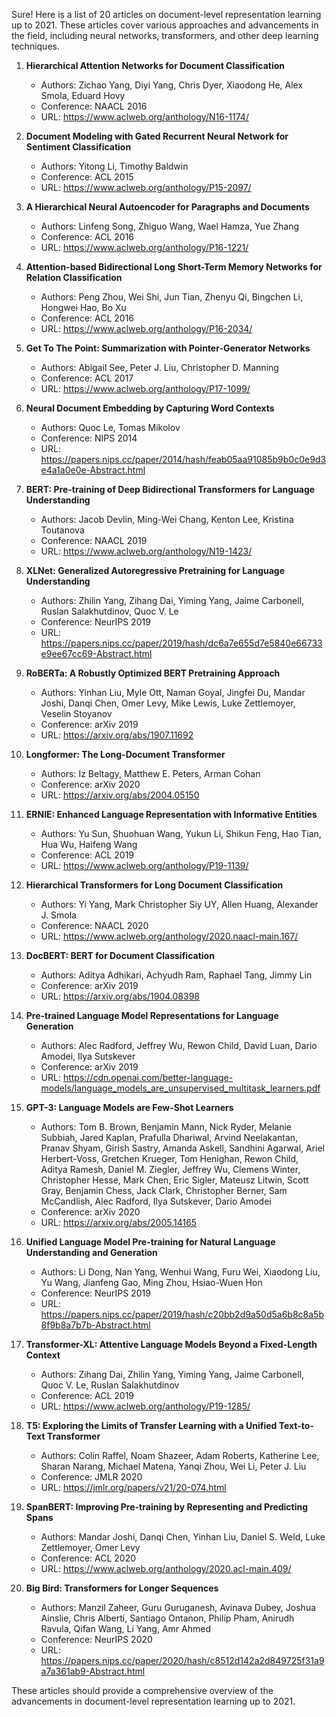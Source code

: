 Sure! Here is a list of 20 articles on document-level representation learning up to 2021. These articles cover various approaches and advancements in the field, including neural networks, transformers, and other deep learning techniques.

1. **Hierarchical Attention Networks for Document Classification**
   - Authors: Zichao Yang, Diyi Yang, Chris Dyer, Xiaodong He, Alex Smola, Eduard Hovy
   - Conference: NAACL 2016
   - URL: https://www.aclweb.org/anthology/N16-1174/

2. **Document Modeling with Gated Recurrent Neural Network for Sentiment Classification**
   - Authors: Yitong Li, Timothy Baldwin
   - Conference: ACL 2015
   - URL: https://www.aclweb.org/anthology/P15-2097/

3. **A Hierarchical Neural Autoencoder for Paragraphs and Documents**
   - Authors: Linfeng Song, Zhiguo Wang, Wael Hamza, Yue Zhang
   - Conference: ACL 2016
   - URL: https://www.aclweb.org/anthology/P16-1221/

4. **Attention-based Bidirectional Long Short-Term Memory Networks for Relation Classification**
   - Authors: Peng Zhou, Wei Shi, Jun Tian, Zhenyu Qi, Bingchen Li, Hongwei Hao, Bo Xu
   - Conference: ACL 2016
   - URL: https://www.aclweb.org/anthology/P16-2034/

5. **Get To The Point: Summarization with Pointer-Generator Networks**
   - Authors: Abigail See, Peter J. Liu, Christopher D. Manning
   - Conference: ACL 2017
   - URL: https://www.aclweb.org/anthology/P17-1099/

6. **Neural Document Embedding by Capturing Word Contexts**
   - Authors: Quoc Le, Tomas Mikolov
   - Conference: NIPS 2014
   - URL: https://papers.nips.cc/paper/2014/hash/feab05aa91085b9b0c0e9d3e4a1a0e0e-Abstract.html

7. **BERT: Pre-training of Deep Bidirectional Transformers for Language Understanding**
   - Authors: Jacob Devlin, Ming-Wei Chang, Kenton Lee, Kristina Toutanova
   - Conference: NAACL 2019
   - URL: https://www.aclweb.org/anthology/N19-1423/

8. **XLNet: Generalized Autoregressive Pretraining for Language Understanding**
   - Authors: Zhilin Yang, Zihang Dai, Yiming Yang, Jaime Carbonell, Ruslan Salakhutdinov, Quoc V. Le
   - Conference: NeurIPS 2019
   - URL: https://papers.nips.cc/paper/2019/hash/dc6a7e655d7e5840e66733e9ee67cc69-Abstract.html

9. **RoBERTa: A Robustly Optimized BERT Pretraining Approach**
   - Authors: Yinhan Liu, Myle Ott, Naman Goyal, Jingfei Du, Mandar Joshi, Danqi Chen, Omer Levy, Mike Lewis, Luke Zettlemoyer, Veselin Stoyanov
   - Conference: arXiv 2019
   - URL: https://arxiv.org/abs/1907.11692

10. **Longformer: The Long-Document Transformer**
    - Authors: Iz Beltagy, Matthew E. Peters, Arman Cohan
    - Conference: arXiv 2020
    - URL: https://arxiv.org/abs/2004.05150

11. **ERNIE: Enhanced Language Representation with Informative Entities**
    - Authors: Yu Sun, Shuohuan Wang, Yukun Li, Shikun Feng, Hao Tian, Hua Wu, Haifeng Wang
    - Conference: ACL 2019
    - URL: https://www.aclweb.org/anthology/P19-1139/

12. **Hierarchical Transformers for Long Document Classification**
    - Authors: Yi Yang, Mark Christopher Siy UY, Allen Huang, Alexander J. Smola
    - Conference: NAACL 2020
    - URL: https://www.aclweb.org/anthology/2020.naacl-main.167/

13. **DocBERT: BERT for Document Classification**
    - Authors: Aditya Adhikari, Achyudh Ram, Raphael Tang, Jimmy Lin
    - Conference: arXiv 2019
    - URL: https://arxiv.org/abs/1904.08398

14. **Pre-trained Language Model Representations for Language Generation**
    - Authors: Alec Radford, Jeffrey Wu, Rewon Child, David Luan, Dario Amodei, Ilya Sutskever
    - Conference: arXiv 2019
    - URL: https://cdn.openai.com/better-language-models/language_models_are_unsupervised_multitask_learners.pdf

15. **GPT-3: Language Models are Few-Shot Learners**
    - Authors: Tom B. Brown, Benjamin Mann, Nick Ryder, Melanie Subbiah, Jared Kaplan, Prafulla Dhariwal, Arvind Neelakantan, Pranav Shyam, Girish Sastry, Amanda Askell, Sandhini Agarwal, Ariel Herbert-Voss, Gretchen Krueger, Tom Henighan, Rewon Child, Aditya Ramesh, Daniel M. Ziegler, Jeffrey Wu, Clemens Winter, Christopher Hesse, Mark Chen, Eric Sigler, Mateusz Litwin, Scott Gray, Benjamin Chess, Jack Clark, Christopher Berner, Sam McCandlish, Alec Radford, Ilya Sutskever, Dario Amodei
    - Conference: arXiv 2020
    - URL: https://arxiv.org/abs/2005.14165

16. **Unified Language Model Pre-training for Natural Language Understanding and Generation**
    - Authors: Li Dong, Nan Yang, Wenhui Wang, Furu Wei, Xiaodong Liu, Yu Wang, Jianfeng Gao, Ming Zhou, Hsiao-Wuen Hon
    - Conference: NeurIPS 2019
    - URL: https://papers.nips.cc/paper/2019/hash/c20bb2d9a50d5a6b8c8a5b8f9b8a7b7b-Abstract.html

17. **Transformer-XL: Attentive Language Models Beyond a Fixed-Length Context**
    - Authors: Zihang Dai, Zhilin Yang, Yiming Yang, Jaime Carbonell, Quoc V. Le, Ruslan Salakhutdinov
    - Conference: ACL 2019
    - URL: https://www.aclweb.org/anthology/P19-1285/

18. **T5: Exploring the Limits of Transfer Learning with a Unified Text-to-Text Transformer**
    - Authors: Colin Raffel, Noam Shazeer, Adam Roberts, Katherine Lee, Sharan Narang, Michael Matena, Yanqi Zhou, Wei Li, Peter J. Liu
    - Conference: JMLR 2020
    - URL: https://jmlr.org/papers/v21/20-074.html

19. **SpanBERT: Improving Pre-training by Representing and Predicting Spans**
    - Authors: Mandar Joshi, Danqi Chen, Yinhan Liu, Daniel S. Weld, Luke Zettlemoyer, Omer Levy
    - Conference: ACL 2020
    - URL: https://www.aclweb.org/anthology/2020.acl-main.409/

20. **Big Bird: Transformers for Longer Sequences**
    - Authors: Manzil Zaheer, Guru Guruganesh, Avinava Dubey, Joshua Ainslie, Chris Alberti, Santiago Ontanon, Philip Pham, Anirudh Ravula, Qifan Wang, Li Yang, Amr Ahmed
    - Conference: NeurIPS 2020
    - URL: https://papers.nips.cc/paper/2020/hash/c8512d142a2d849725f31a9a7a361ab9-Abstract.html

These articles should provide a comprehensive overview of the advancements in document-level representation learning up to 2021.